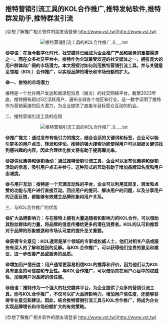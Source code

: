 ## **推特营销引流工具的KOL合作推广,推特发帖软件,推特群发助手,推特群发引流**

[😍想了解推广相关软件的朋友请登录 http://www.vst.tw](http://www.vst.tw)

 <center><img src="https://vst.tw/MP4/tuiguang/png/4.png" alt="推特营销引流工具的KOL合作推广_0___.txt"></center>

**😄导语：在当今数字化时代，社交媒体已经成为企业推广产品和服务的重要渠道之一。而在众多社交平台中，推特作为全球最受欢迎的社交媒体之一，拥有庞大的用户群体和广阔的市场潜力。本文将探讨如何利用推特营销引流工具，并与关键意见领袖（KOL）合作推广，以实现品牌的增长和市场份额的扩大。**

**😄一、推特的市场潜力**

推特是一个允许用户发送和阅读短消息（推文）的社交网络平台。截至2023年底，推特拥有超过5亿活跃用户，遍布全球各个地区和行业。这一数字证明了推特作为营销渠道的巨大潜力，为企业提供了直接与目标受众互动的机会。

二、推特营销引流工具的应用

 <center><img src="https://vst.tw/MP4/tuiguang/png/0.png" alt="推特营销引流工具的KOL合作推广_0___.txt"></center>

**😄推广推文：通过发布有吸引力的推文，结合合适的关键词和标签，企业可以吸引更多的用户点击、转发和评论。推特的强大搜索功能使得用户可以根据关键词找到感兴趣的内容，因此合理优化推文将有助于提高曝光率。**

**😄提供优惠券和促销活动：通过推特营销引流工具，企业可以发布优惠券和促销活动的信息，吸引用户点击并参与。这种形式的互动有助于增加品牌知名度和用户忠诚度。**

**😄与用户互动：推特是一个充满互动性的平台，企业可以利用其回复、转发和点赞的功能与用户进行直接互动。回应用户的提问、解决用户的问题，以及分享用户的正面反馈，都能够有效建立品牌形象和用户关系。**

三、与KOL合作推广的优势

**😄扩大品牌影响力：与在推特上拥有大量追随者和影响力的KOL合作，可以借助其粉丝群体的力量，将品牌的信息传播给更多的潜在消费者。KOL的认可和推荐对于品牌的形象塑造和市场认可度的提升至关重要。**

**😄获得专业意见：KOL通常是某个领域的专家或权威人士，他们对相关产品或服务有深入的了解和独到的见解。与KOL合作推广，可以获得他们宝贵的意见和建议，进一步改善产品或服务的品质。**

**😄增加用户信任度：用户通常更容易相信KOL的推荐和评价，因为他们认为KOL具有更高的可信度和专业性。与KOL合作推广，可以借助其在用户心目中的权威性，加强用户对品牌的信任感。**

**😄结语：推特作为一个强大的社交媒体平台，为企业提供了众多的营销引流工具。而与KOL合作推广，不仅可以扩大品牌影响力，增加用户信任度，还能够获得专业意见和建议。因此，结合推特营销引流工具与KOL合作推广，将成为企业实现品牌增长和市场份额扩大的有效策略。**

[😍想了解推广相关软件的朋友请登录 http://www.vst.tw](http://www.vst.tw)



